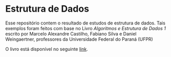 # Estrutura de Dados

Esse repositório contem o resultado de estudos de estrutura de dados. Tais exemplos foram feitos com base no Livro *Algoritmos e Estrutura de Dados 1* escrito por Marcelo Alexandre Castilho, Fabiano Silva e Daniel Weingaertner, professores da Universidade Federal do Paraná (UFPR)

O livro está disponível no seguinte [link](https://www.inf.ufpr.br/marcos/livro_alg1/livro_alg1.pdf).
